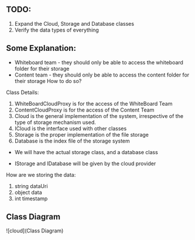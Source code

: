 ## TODO:
1. Expand the Cloud, Storage and Database classes
2. Verify the data types of everything

## Some Explanation:
* Whiteboard team - they should only be able to access the whiteboard folder for their storage
* Content team - they should only be able to access the content folder for their storage
How to do so?

Class Details:
1. WhiteBoardCloudProxy is for the access of the WhiteBoard Team
2. ContentCloudProxy is for the access of the Content Team
3. Cloud is the general implementation of the system, irrespective of the type of storage mechanism used.
4. ICloud is the interface used with other classes
5. Storage is the proper implementation of the file storage
6. Database is the index file of the storage system

* We will have the actual storage class, and a database class

* IStorage and IDatabase will be given by the cloud provider

How are we storing the data:
1. string dataUri
2. object data
3. int timestamp

## Class Diagram
![cloud](Class Diagram)